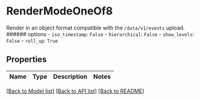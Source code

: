 # RenderModeOneOf8

Render in an object format compatible with the `/data/v1/events` upload.  ###### options - `iso_timestamp`: `False` - `hierarchical`: `False` - `show_levels`: `False` - `roll_up`: `True`

## Properties

Name | Type | Description | Notes
------------ | ------------- | ------------- | -------------

[[Back to Model list]](../README.md#documentation-for-models) [[Back to API list]](../README.md#documentation-for-api-endpoints) [[Back to README]](../README.md)


